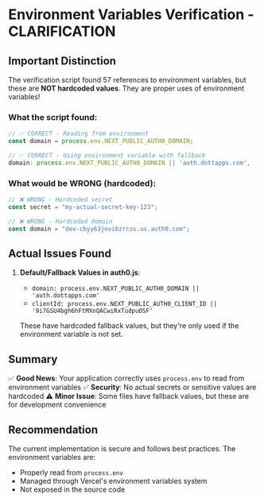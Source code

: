 # Environment Variables Verification - CLARIFICATION

## Important Distinction

The verification script found 57 references to environment variables, but these are **NOT hardcoded values**. They are proper uses of environment variables!

### What the script found:
```javascript
// ✅ CORRECT - Reading from environment
const domain = process.env.NEXT_PUBLIC_AUTH0_DOMAIN;

// ✅ CORRECT - Using environment variable with fallback
domain: process.env.NEXT_PUBLIC_AUTH0_DOMAIN || 'auth.dottapps.com',
```

### What would be WRONG (hardcoded):
```javascript
// ❌ WRONG - Hardcoded secret
const secret = "my-actual-secret-key-123";

// ❌ WRONG - Hardcoded domain
const domain = "dev-cbyy63jovi6zrcos.us.auth0.com";
```

## Actual Issues Found

1. **Default/Fallback Values in auth0.js**:
   - `domain: process.env.NEXT_PUBLIC_AUTH0_DOMAIN || 'auth.dottapps.com'`
   - `clientId: process.env.NEXT_PUBLIC_AUTH0_CLIENT_ID || '9i7GSU4bgh6hFtMXnQACwiRxTudpuOSF'`
   
   These have hardcoded fallback values, but they're only used if the environment variable is not set.

## Summary

✅ **Good News**: Your application correctly uses `process.env` to read from environment variables
✅ **Security**: No actual secrets or sensitive values are hardcoded
⚠️ **Minor Issue**: Some files have fallback values, but these are for development convenience

## Recommendation

The current implementation is secure and follows best practices. The environment variables are:
- Properly read from `process.env`
- Managed through Vercel's environment variables system
- Not exposed in the source code
